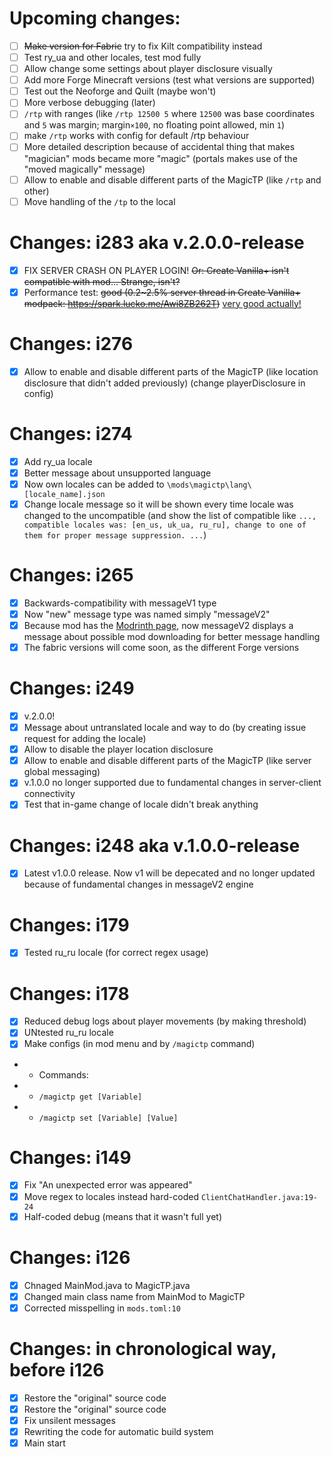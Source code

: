 # Upcoming changes:
- [ ] ~~Make version for Fabric~~ try to fix Kilt compatibility instead
- [ ] Test ry_ua and other locales, test mod fully
- [ ] Allow change some settings about player disclosure visually
- [ ] Add more Forge Minecraft versions (test what versions are supported)
- [ ] Test out the Neoforge and Quilt (maybe won't)
- [ ] More verbose debugging (later)
- [ ] `/rtp` with ranges (like `/rtp 12500 5` where `12500` was base coordinates and `5` was margin; margin`×100`, no floating point allowed, min `1`)
- [ ] make `/rtp` works with config for default /rtp behaviour 
- [ ] More detailed description because of accidental thing that makes "magician" mods became more "magic" (portals makes use of the "moved magically" message)
- [ ] Allow to enable and disable different parts of the MagicTP (like `/rtp` and other)
- [ ] Move handling of the `/tp` to the local

# Changes: i283 aka v.2.0.0-release
- [x] FIX SERVER CRASH ON PLAYER LOGIN! ~~Or: Create Vanilla+ isn't compatible with mod... Strange, isn't?~~
- [x] Performance test: ~~good (0.2~2.5% server thread in Create Vanilla+ modpack:  https://spark.lucko.me/Awi8ZB262T)~~ [very good actually!](https://spark.lucko.me/uxLIGde7kH)

# Changes: i276
- [x] Allow to enable and disable different parts of the MagicTP (like location disclosure that didn't added previously) (change playerDisclosure in config)

# Changes: i274
- [x] Add ry_ua locale
- [x] Better message about unsupported language
- [x] Now own locales can be added to `\mods\magictp\lang\[locale_name].json`
- [x] Change locale message so it will be shown every time locale was changed to the uncompatible (and show the list of compatible like `..., compatible locales was: [en_us, uk_ua, ru_ru], change to one of them for proper message suppression. ...`)

# Changes: i265
- [x] Backwards-compatibility with messageV1 type
- [x] Now "new" message type was named simply "messageV2"
- [x] Because mod has the [Modrinth page](https://modrinth.com/mod/magictp), now messageV2 displays a message about possible mod downloading for better message handling
- [x] The fabric versions will come soon, as the different Forge versions

# Changes: i249
- [x] v.2.0.0!
- [x] Message about untranslated locale and way to do (by creating issue request for adding the locale)
- [x] Allow to disable the player location disclosure
- [x] Allow to enable and disable different parts of the MagicTP (like server global messaging)
- [x] v.1.0.0 no longer supported due to fundamental changes in server-client connectivity
- [x] Test that in-game change of locale didn't break anything

# Changes: i248 aka v.1.0.0-release
- [x] Latest v1.0.0 release. Now v1 will be depecated and no longer updated because of fundamental changes in messageV2 engine

# Changes: i179
- [x] Tested ru_ru locale (for correct regex usage)

# Changes: i178
- [x] Reduced debug logs about player movements (by making threshold)
- [x] UNtested ru_ru locale
- [x] Make configs (in mod menu and by `/magictp` command)
- - Commands:
- - `/magictp get [Variable]`
- - `/magictp set [Variable] [Value]`

# Changes: i149
- [x] Fix "An unexpected error was appeared"
- [x] Move regex to locales instead hard-coded `ClientChatHandler.java:19-24`
- [x] Half-coded debug (means that it wasn't full yet)

# Changes: i126
- [x] Chnaged MainMod.java to MagicTP.java
- [x] Changed main class name from MainMod to MagicTP
- [x] Corrected misspelling in `mods.toml:10`

# Changes: in chronological way, before i126
- [x] Restore the "original" source code
- [x] Restore the "original" source code
- [x] Fix unsilent messages
- [x] Rewriting the code for automatic build system
- [x] Main start
